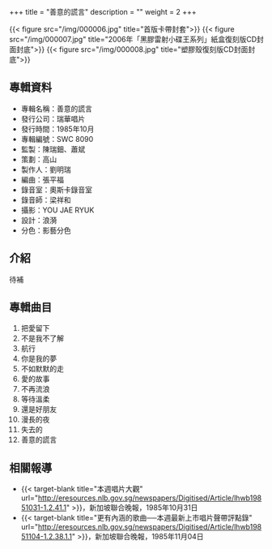+++
title = "善意的謊言"
description = ""
weight = 2
+++

{{< figure src="/img/000006.jpg" title="首版卡帶封套">}}
{{< figure src="/img/000007.jpg" title="2006年「黑膠雷射小碟王系列」紙盒復刻版CD封面封底">}}
{{< figure src="/img/000008.jpg" title="塑膠殼復刻版CD封面封底">}}

## 專輯資料

* 專輯名稱：善意的謊言
* 發行公司：瑞華唱片
* 發行時間：1985年10月
* 專輯編號：SWC 8090
* 監製：陳瑞鈿、蕭斌
* 策劃：高山
* 製作人：劉明瑞
* 編曲：張平福
* 錄音室：奧斯卡錄音室
* 錄音師：梁祥和
* 攝影：YOU JAE RYUK
* 設計：浪漪
* 分色：影藝分色


## 介紹

待補

## 專輯曲目

1. 把愛留下
2. 不是我不了解
3. 航行
4. 你是我的夢
5. 不如默默的走
6. 愛的故事
7. 不再流浪
8. 等待溫柔
9. 還是好朋友
10. 漫長的夜
11. 失去的
12. 善意的謊言

## 相關報導
* {{< target-blank title="本週唱片大觀" url="http://eresources.nlb.gov.sg/newspapers/Digitised/Article/lhwb19851031-1.2.41.1" >}}，新加坡聯合晚報，1985年10月31日
* {{< target-blank title="更有內涵的歌曲──本週最新上市唱片聲帶評點錄" url="http://eresources.nlb.gov.sg/newspapers/Digitised/Article/lhwb19851104-1.2.38.1.1" >}}，新加坡聯合晚報，1985年11月04日